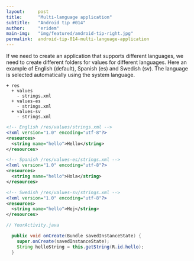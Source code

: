 ```yaml
---
layout:     post
title:      "Multi-language application"
subtitle:   "Android tip #014"
author:     "eridem"
main-img:   "img/featured/android-tip-right.jpg"
permalink:  android-tip-014-multi-language-application
---
```


If we need to create an application that supports different languages, we need to create different folders for values for different languages. Here an example of English (default), Spanish (es) and Swedish (sv). The language is selected automatically using the system language.

```
+ res
  + values
    - strings.xml
  + values-es
    - strings.xml
  + values-sv
    - strings.xml
```


```xml
<!-- English /res/values/strings.xml -->
<?xml version="1.0" encoding="utf-8"?>
<resources>
  <string name="hello">Hello</string>
</resources>

<!-- Spanish /res/values-es/strings.xml -->
<?xml version="1.0" encoding="utf-8"?>
<resources>
  <string name="hello">Hola</string>
</resources>

<!-- Swedish /res/values-sv/strings.xml -->
<?xml version="1.0" encoding="utf-8"?>
<resources>
  <string name="hello">Hej</string>
</resources>
```

```java
// YourActivity.java

  public void onCreate(Bundle savedInstanceState) {
    super.onCreate(savedInstanceState);
    String helloString = this.getString(R.id.hello);
  }
```
